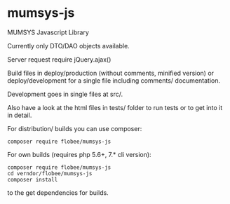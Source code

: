 # mumsys-js
MUMSYS Javascript Library

Currently only DTO/DAO objects available. 

Server request require jQuery.ajax()

Build files in deploy/production (without comments, minified version) or 
deploy/development for a single file including comments/ documentation.

Development goes in single files at src/.

Also have a look at the html files in tests/ folder to run tests or to get into it in 
detail.

For distribution/ builds you can use composer:

    composer require flobee/mumsys-js

For own builds (requires php 5.6+, 7.* cli version):

    composer require flobee/mumsys-js
    cd verndor/flobee/mumsys-js
    composer install

to the get dependencies for builds.
    
